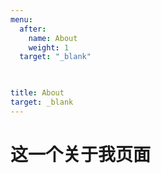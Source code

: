 ```yaml
---
menu:
  after:
    name: About
    weight: 1
  target: "_blank"
 


title: About
target: _blank
---
```


# 这一个关于我页面